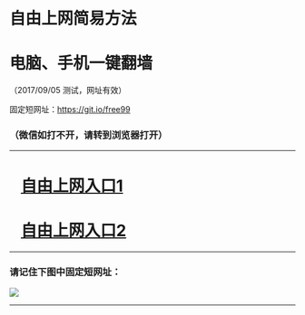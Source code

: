 ﻿# 自由上网简易方法

# 电脑、手机一键翻墙

（2017/09/05 测试，网址有效）

固定短网址：https://git.io/free99

### （微信如打不开，请转到浏览器打开）


***





# &nbsp;&nbsp; <a href="http://ft2917710995.fwq-tz1001.xyz/fwqtz01.html?t=090500130204 " target="_blank">自由上网入口1</a>
# &nbsp;&nbsp; <a href="http://ft3034520034.fwq-tz1002.xyz/fwqtz02.html?t=090500122878 " target="_blank">自由上网入口2</a>
***

### 请记住下图中固定短网址：

<img src="https://s3-us-west-2.amazonaws.com/fwq-1001/yjfq-20170905okok.png" /> 


***

